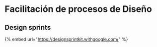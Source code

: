 # Facilitación de procesos de Diseño

## Design sprints

{% embed url="https://designsprintkit.withgoogle.com/" %}
